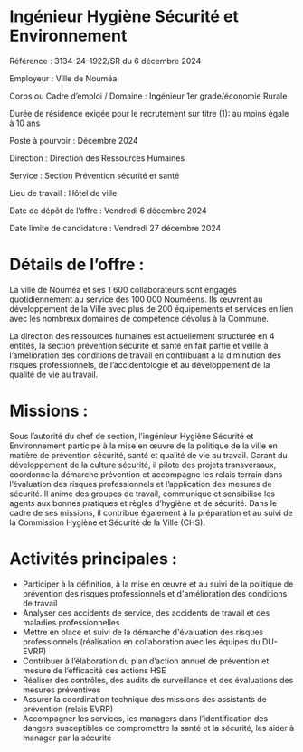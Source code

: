 # Ingénieur Hygiène Sécurité et Environnement

Référence : 3134-24-1922/SR du 6 décembre 2024

Employeur : Ville de Nouméa

Corps ou Cadre d’emploi / Domaine : Ingénieur 1er grade/économie Rurale

Durée de résidence exigée pour le recrutement sur titre (1): au moins égale à 10 ans

Poste à pourvoir : Décembre 2024

Direction : Direction des Ressources Humaines

Service : Section Prévention sécurité et santé

Lieu de travail : Hôtel de ville

Date de dépôt de l’offre : Vendredi 6 décembre 2024

Date limite de candidature : Vendredi 27 décembre 2024

# Détails de l’offre :

La ville de Nouméa et ses 1 600 collaborateurs sont engagés quotidiennement au service des 100 000 Nouméens. Ils œuvrent au développement de la Ville avec plus de 200 équipements et services en lien avec les nombreux domaines de compétence dévolus à la Commune.

La direction des ressources humaines est actuellement structurée en 4 entités, la section prévention sécurité et santé en fait partie et veille à l’amélioration des conditions de travail en contribuant à la diminution des risques professionnels, de l’accidentologie et au développement de la qualité de vie au travail.

# Missions :

Sous l’autorité du chef de section, l’ingénieur Hygiène Sécurité et Environnement participe à la mise en œuvre de la politique de la ville en matière de prévention sécurité, santé et qualité de vie au travail. Garant du développement de la culture sécurité, il pilote des projets transversaux, coordonne la démarche prévention et accompagne les relais terrain dans l’évaluation des risques professionnels et l’application des mesures de sécurité. Il anime des groupes de travail, communique et sensibilise les agents aux bonnes pratiques et règles d’hygiène et de sécurité. Dans le cadre de ses missions, il contribue également à la préparation et au suivi de la Commission Hygiène et Sécurité de la Ville (CHS).

# Activités principales :

- Participer à la définition, à la mise en œuvre et au suivi de la politique de prévention des risques professionnels et d'amélioration des conditions de travail
- Analyser des accidents de service, des accidents de travail et des maladies professionnelles
- Mettre en place et suivi de la démarche d'évaluation des risques professionnels (réalisation en collaboration avec les équipes du DU-EVRP)
- Contribuer à l’élaboration du plan d’action annuel de prévention et mesure de l’efficacité des actions HSE
- Réaliser des contrôles, des audits de surveillance et des évaluations des mesures préventives
- Assurer la coordination technique des missions des assistants de prévention (relais EVRP)
- Accompagner les services, les managers dans l’identification des dangers susceptibles de compromettre la santé et la sécurité, les aider à manager par la sécurité
